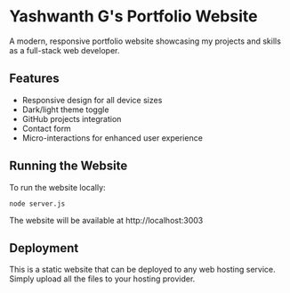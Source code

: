 # Yashwanth G's Portfolio Website

A modern, responsive portfolio website showcasing my projects and skills as a full-stack web developer.

## Features

- Responsive design for all device sizes
- Dark/light theme toggle
- GitHub projects integration
- Contact form
- Micro-interactions for enhanced user experience

## Running the Website

To run the website locally:

```
node server.js
```

The website will be available at http://localhost:3003

## Deployment

This is a static website that can be deployed to any web hosting service. Simply upload all the files to your hosting provider.
